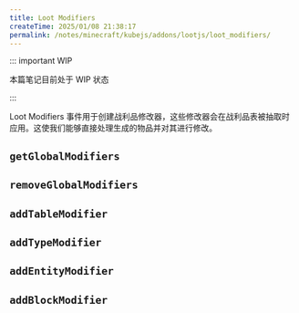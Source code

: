 ```yaml
---
title: Loot Modifiers
createTime: 2025/01/08 21:38:17
permalink: /notes/minecraft/kubejs/addons/lootjs/loot_modifiers/
---
```


::: important WIP

本篇笔记目前处于 WIP 状态

:::

Loot Modifiers 事件用于创建战利品修改器，这些修改器会在战利品表被抽取时应用。这使我们能够直接处理生成的物品并对其进行修改。

## `getGlobalModifiers`

## `removeGlobalModifiers`

## `addTableModifier`

## `addTypeModifier`

## `addEntityModifier`

## `addBlockModifier`

